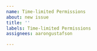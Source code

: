 ```yaml
---
name: Time-limited Permissions
about: new issue
title: ''
labels: Time-limited Permissions
assignees: aarongustafson

---
```



